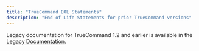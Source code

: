 ```yaml
---
title: "TrueCommand EOL Statements"
description: "End of Life Statements for prior TrueCommand versions"
---
```


Legacy documentation for TrueCommand 1.2 and earlier is available in the [Legacy Documentation](/truecommand/tc-legacy-docs/).
